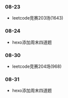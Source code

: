 ### 08-23
* leetcode竞赛203场(1643)
### 08-24
* hexo添加周末四道题
### 08-30
* leetcode竞赛204场(968)
### 08-31
* hexo添加周末四道题